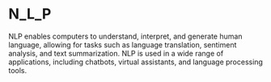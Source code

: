 # N_L_P
 NLP enables computers to understand, interpret, and generate human language, allowing for tasks such as language translation, sentiment analysis, and text summarization. NLP is used in a wide range of applications, including chatbots, virtual assistants, and language processing tools.
